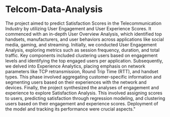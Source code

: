 # Telcom-Data-Analysis
The project aimed to predict Satisfaction Scores in the Telecommunication Industry by utilizing User Engagement and User Experience Scores. It commenced with an in-depth User Overview Analysis, which identified top handsets, manufacturers, and user behaviors across applications like social media, gaming, and streaming.
Initially, we conducted User Engagement Analysis, exploring metrics such as session frequency, duration, and total traffic. Key components included clustering users based on engagement levels and identifying the top engaged users per application.
Subsequently, we delved into Experience Analytics, placing emphasis on network parameters like TCP retransmission, Round Trip Time (RTT), and handset types. This phase involved aggregating customer-specific information and segmenting users based on their experiences with the network and devices.
Finally, the project synthesized the analyses of engagement and experience to explore Satisfaction Analysis. This involved assigning scores to users, predicting satisfaction through regression modeling, and clustering users based on their engagement and experience scores. Deployment of the model and tracking its performance were crucial aspects."

